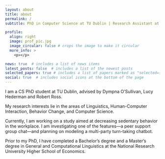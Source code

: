 ```yaml
---
layout: about
title: about
permalink: /
subtitle: PhD in Computer Science at TU Dublin | Research Assistant at Stanford Psychophysiology Lab

profile:
  align: right
  image: prof_pic.jpg
  image_circular: false # crops the image to make it circular
  more_info: >
    <p></p>

news: true  # includes a list of news items
latest_posts: false  # includes a list of the newest posts
selected_papers: true # includes a list of papers marked as "selected={true}"
social: true  # includes social icons at the bottom of the page
---
```


I am a CS PhD student at TU Dublin, advised by Dympna O’Sullivan, Lucy Hederman and Robert Ross.

My research interests lie in the areas of Linguistics, Human-Computer Interaction, Behavior Change, and Computer Science. 

Currently, I am working on a study aimed at decreasing sedentary behavior in the workplace. I am investigating one of the features—a peer support group chat—and planning on modeling a multi-party turn-taking chatbot.

Prior to my PhD, I have completed a Bachelor’s degree and a Master’s degree in General and Computational Linguistics at the National Research University Higher School of Economics.

